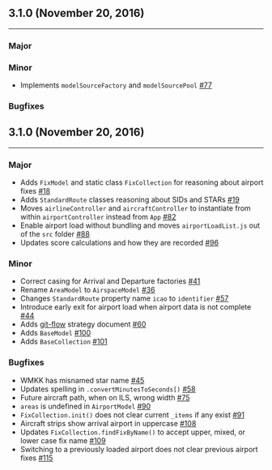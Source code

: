 ## 3.1.0 (November 20, 2016)
---
### Major


### Minor
- Implements `modelSourceFactory` and `modelSourcePool` [#77](https://github.com/n8rzz/atc/issues/77)

### Bugfixes



## 3.1.0 (November 20, 2016)
---
### Major
- Adds `FixModel` and static class `FixCollection` for reasoning about airport fixes [#18](https://github.com/n8rzz/atc/issues/18)
- Adds `StandardRoute` classes reasoning about SIDs and STARs [#19](https://github.com/n8rzz/atc/issues/19)
- Moves `airlineController` and `aircraftController` to instantiate from within `airportController` instead from `App` [#82](https://github.com/n8rzz/atc/issues/82)
- Enable airport load without bundling and moves `airportLoadList.js` out of the `src` folder [#88](https://github.com/n8rzz/atc/issues/88)
- Updates score calculations and how they are recorded [#96](https://github.com/n8rzz/atc/issues/96)

### Minor
- Correct casing for Arrival and Departure factories [#41](https://github.com/n8rzz/atc/issues/41)
- Rename `AreaModel` to `AirspaceModel` [#36](https://github.com/n8rzz/atc/issues/36)
- Changes `StandardRoute` property name `icao` to `identifier` [#57](https://github.com/n8rzz/atc/issues/57)
- Introduce early exit for airport load when airport data is not complete [#44](https://github.com/n8rzz/atc/issues/44)
- Adds [git-flow](tools/documentation/git-flow-process.md) strategy document [#60](https://github.com/n8rzz/atc/issues/60)
- Adds `BaseModel` [#100](https://github.com/n8rzz/atc/issues/100)
- Adds `BaseCollection` [#101](https://github.com/n8rzz/atc/issues/101)

### Bugfixes
- WMKK has misnamed star name [#45](https://github.com/n8rzz/atc/issues/45)
- Updates spelling in `.convertMinutesToSeconds[)` [#58](https://github.com/n8rzz/atc/issues/58)
- Future aircraft path, when on ILS, wrong width [#75](https://github.com/n8rzz/atc/issues/75)
- `areas` is undefined in `AirportModel` [#90](https://github.com/n8rzz/atc/issues/90)
- `FixCollection.init()` does not clear current `_items` if any exist [#91](https://github.com/n8rzz/atc/issues/91)
- Aircraft strips show arrival airport in uppercase [#108](https://github.com/n8rzz/atc/issues/108)
- Updates `FixCollection.findFixByName()` to accept upper, mixed, or lower case fix name [#109](https://github.com/n8rzz/atc/issues/109)
- Switching to a previously loaded airport does not clear previous airport fixes [#115](https://github.com/n8rzz/atc/issues/115)
